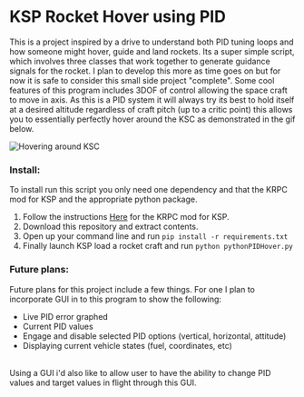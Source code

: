 # KSP Rocket Hover using PID
This is a project inspired by a drive to understand both PID tuning loops and how someone might hover, guide and land rockets. Its a super simple script, which involves three classes that work together to generate guidance signals for the rocket. I plan to develop this more as time goes on but for now it is safe to consider this small side project "complete". Some cool features of this program includes 3DOF of control allowing the space craft to move in axis. As this is a PID system it will always try its best to hold itself at a desired altitude regardless of craft pitch (up to a critic point) this allows you to essentially perfectly hover around the KSC as demonstrated in the gif below.

![Hovering around KSC](https://github.com/Jake1402/KSP-PID-Hovering/blob/main/images/hover-around-ksc.gif)

### Install:
To install run this script you only need one dependency and that the KRPC mod for KSP and the appropriate python package.
1. Follow the instructions [Here](https://krpc.github.io/krpc/) for the KRPC mod for KSP.
2. Download this repository and extract contents.
3. Open up your command line and run `pip install -r requirements.txt`
4. Finally launch KSP load a rocket craft and run  `python pythonPIDHover.py`

### Future plans:
Future plans for this project include a few things. For one I plan to incorporate GUI in to this program to show the following:
- Live PID error graphed
- Current PID values
- Engage and disable selected PID options (vertical, horizontal, attitude)
- Displaying current vehicle states (fuel, coordinates, etc)

<br>Using a GUI i'd also like to allow user to have the ability to change PID values and target values in flight through this GUI.
